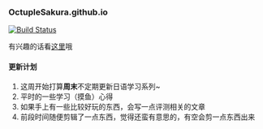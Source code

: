 ### OctupleSakura.github.io

[![Build Status](https://travis-ci.org/OctupleSakura/OctupleSakura.github.io.svg?branch=origin)](https://travis-ci.org/OctupleSakura/OctupleSakura.github.io)

有兴趣的话看[这里](https://octuplesakura.github.io/)哦

#### 更新计划
1. 这周开始打算**周末**不定期更新日语学习系列~
2. 平时的一些学习（摸鱼）心得
3. 如果手上有一些比较好玩的东西，会写一点评测相关的文章
4. 前段时间随便剪辑了一点东西，觉得还蛮有意思的，有空会剪一点东西出来
